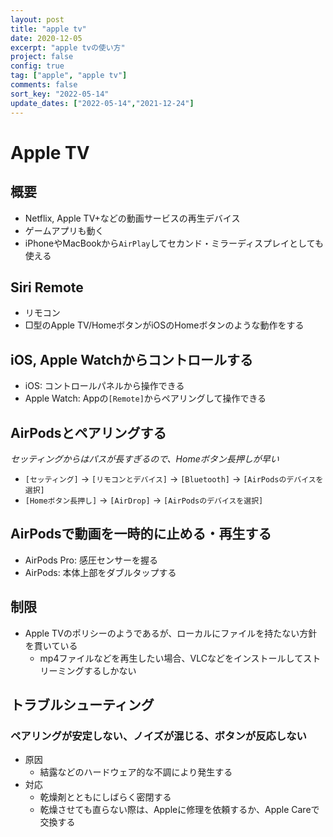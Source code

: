 ```yaml
---
layout: post
title: "apple tv"
date: 2020-12-05
excerpt: "apple tvの使い方"
project: false
config: true
tag: ["apple", "apple tv"]
comments: false
sort_key: "2022-05-14"
update_dates: ["2022-05-14","2021-12-24"]
---
```


# Apple TV

## 概要
 - Netflix, Apple TV+などの動画サービスの再生デバイス
 - ゲームアプリも動く
 - iPhoneやMacBookから`AirPlay`してセカンド・ミラーディスプレイとしても使える

## Siri Remote
 - リモコン
 - □型のApple TV/HomeボタンがiOSのHomeボタンのような動作をする
 
## iOS, Apple Watchからコントロールする
 - iOS: コントロールパネルから操作できる
 - Apple Watch: Appの`[Remote]`からペアリングして操作できる

## AirPodsとペアリングする
*セッティングからはパスが長すぎるので、Homeボタン長押しが早い*  
 - `[セッティング]` -> `[リモコンとデバイス]` -> `[Bluetooth]` -> `[AirPodsのデバイスを選択]`
 - `[Homeボタン長押し]` -> `[AirDrop]` -> `[AirPodsのデバイスを選択]`

## AirPodsで動画を一時的に止める・再生する
 - AirPods Pro: 感圧センサーを握る
 - AirPods: 本体上部をダブルタップする

## 制限
 - Apple TVのポリシーのようであるが、ローカルにファイルを持たない方針を貫いている
   - mp4ファイルなどを再生したい場合、VLCなどをインストールしてストリーミングするしかない

## トラブルシューティング

### ペアリングが安定しない、ノイズが混じる、ボタンが反応しない
 - 原因
   - 結露などのハードウェア的な不調により発生する
 - 対応
   - 乾燥剤とともにしばらく密閉する
   - 乾燥させても直らない際は、Appleに修理を依頼するか、Apple Careで交換する
